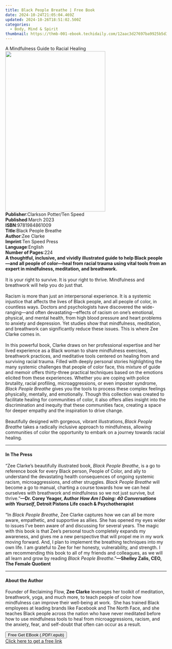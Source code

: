 ```yaml
---
title: Black People Breathe | Free Book
date: 2024-10-24T21:05:04.469Z
updated: 2024-10-26T18:51:02.500Z
categories:
  - Body, Mind & Spirit
thumbnail: https://thmb-001-ebook.techidaily.com/12aac3d27697ba9925b5d3c8422807c9d663d4780c84ea85ae99a3c379096444.jpg
---
```

<main id="book-container">
  <div class="flex flex-col">
    <div class="book-brief flex-1 py-6 px-4 sm:p-6 md:py-10 md:px-8">
      <!-- brief-->
      <div class="book-brief-main">A Mindfulness Guide to Racial Healing</div>
    </div>
    <div
      class="book-meta-info flex-1 grid gap-4 col-start-1 col-end-3 row-start-1 sm:mb-6 sm:grid-cols-4 lg:gap-6 lg:col-start-2 lg:row-end-6 lg:row-span-6 lg:mb-0"
    >
      <div
        class="book-meta-info-left place-content-center mt-4 p-4 text-sm leading-6 col-start-2 col-span-2 dark:text-slate-400"
      >
        <img
          class="w-full h-500 object-cover rounded-lg sm:h-255 sm:col-span-2 lg:col-span-full"
          src="https://img-001-ebook.techidaily.com/848645e1fd2f02b5739cdb0f5f727ee6dba43f076c34d4d39db6b7d0e124118b.jpg"
          alt=""
          width="312"
          height="500"
        />
      </div>
      <div
        class="book-meta-info-right mt-2 col-start-1 row-start-2 col-span-3 self-center"
      >
        <!-- meta data  -->
        <div class="flex flex-col px-4 md:px-8">
          <div class="flex-1">
            <strong>Publisher</strong>:<span class="px-2"
              >Clarkson Potter/Ten Speed</span
            >
          </div>
          <div class="flex-1">
            <strong>Published</strong>:<span class="px-2">March 2023</span>
          </div>
          <div class="flex-1">
            <strong>ISBN</strong>:<span class="px-2">9781984861009</span>
          </div>
          <div class="flex-1">
            <strong>Title</strong>:<span class="px-2"
              >Black People Breathe</span
            >
          </div>
          <div class="flex-1">
            <strong>Author</strong>:<span class="px-2">Zee Clarke</span>
          </div>
          <div class="flex-1">
            <strong>Imprint</strong>:<span class="px-2">Ten Speed Press</span>
          </div>
          <div class="flex-1">
            <strong>Language</strong>:<span class="px-2">English</span>
          </div>
          <div class="flex-1">
            <strong>Number of Pages</strong>:<span class="px-2">224</span>
          </div>
        </div>
      </div>
    </div>
    <div class="book-description flex-1 py-6 px-4 sm:p-6 md:py-10 md:px-8">
      <div class="book-description-main">
        <div accordion-content="" id="description">
          <b
            >A thoughtful, inclusive, and vividly illustrated guide to help
            Black people—and all people of color—heal from racial trauma using
            vital tools from an expert in mindfulness, meditation, and
            breathwork.</b
          ><br />&nbsp;<br />It is&nbsp;your right to survive. It is&nbsp;your
          right to thrive. Mindfulness and breathwork will help you do just
          that.<br />&nbsp;<br />Racism is more than just an interpersonal
          experience. It is a systemic injustice that affects the lives of Black
          people, and all people of color, in countless ways. Doctors and
          psychologists have discovered the wide-ranging—and often
          devastating—effects of racism on one’s emotional, physical, and mental
          health, from high blood pressure and heart problems to anxiety and
          depression. Yet&nbsp;studies show that mindfulness, meditation, and
          breathwork can significantly reduce these issues. This is where Zee
          Clarke comes in.<br />&nbsp;<br />In this powerful book, Clarke draws
          on her professional expertise and her lived experience as a Black
          woman to share mindfulness exercises, breathwork practices, and
          meditative tools centered on healing from and surviving racial trauma.
          Filled with deeply personal stories highlighting the many systemic
          challenges that people of color face, this mixture of guide and memoir
          offers&nbsp;thirty-three&nbsp;practical techniques based on the
          emotions elicited from these experiences. Whether you are coping with
          police brutality, racial profiling, microaggressions, or even imposter
          syndrome, <i>Black People Breathe</i> gives you the tools to process
          these complex feelings physically, mentally, and emotionally. Though
          this collection was created to facilitate healing for communities of
          color, it also offers allies insight into the discrimination and
          inequity that these communities face, creating a space for deeper
          empathy and the inspiration to drive change.<br />&nbsp;<br />Beautifully
          designed with gorgeous, vibrant illustrations, <i
            >Black People Breathe</i
          >
          takes a radically inclusive approach to mindfulness, allowing
          communities of color the opportunity to embark on a journey towards
          racial healing.
        </div>
        <div class="accordion-fader"></div>
      </div>
    </div>
    <div class="book-excerpts flex-1 py-6 px-4 sm:p-6 md:py-10 md:px-8">
      <!-- excerpts-->
      <div class="book-excerpts-main">
        <hr />
        <h4 class="placeholder placeholder-heading">
          <span>In The Press</span>
        </h4>
        <p>
          “Zee Clarke’s beautifully illustrated book,
          <i>Black People Breathe</i>, is a go to reference book for every Black
          person, People of Color, and ally to understand the devastating health
          consequences of ongoing systemic racism, microaggressions, and other
          struggles<i>. Black People Breathe</i> will become a go to manual,
          charting a course towards how we can heal ourselves with breathwork
          and mindfulness so we not just survive, but thrive.”<b
            >—Dr. Corey Yeager, Author
            <i>How Am I Doing: 40 Conversations with Yourself</i>, Detroit
            Pistons&nbsp;Life coach &amp; Psychotherapist<br /></b
          ><br />“In <i>Black People Breathe</i>, Zee Clarke captures how we can
          all be more aware, empathetic, and supportive as allies. She has
          opened my eyes wider to issues I’ve been aware of and discussing for
          several years. The magic with this book is that Zee’s personal touch
          completely expands my awareness, and gives me a new perspective that
          will propel me in my work moving forward. And, I plan to implement the
          breathing techniques into my own life. I am grateful to Zee for her
          honesty, vulnerability, and strength. I am recommending this book to
          all of my friends and colleagues, as we will all learn and grow by
          reading <i>Black People Breathe</i>.”<b
            >—Shelley Zalis, CEO, The Female Quotient</b
          >
        </p>
      </div>
    </div>
    <div class="book-about-author flex-1 py-6 px-4 sm:p-6 md:py-10 md:px-8">
      <!-- about author-->
      <div class="book-main-author-main">
        <hr />
        <h4 class="placeholder placeholder-heading">
          <span>About the Author</span>
        </h4>
        <p>
          Founder of Reclaiming Flow, <b>Zee Clarke</b> leverages her toolkit of
          meditation, breathwork, yoga, and much more, to teach people of color
          how mindfulness can improve their well-being at work.&nbsp; She has
          trained Black employees at leading brands like Facebook and The North
          Face, and she teaches Black people across the nation who have never
          meditated before how to use mindfulness tools to heal from
          microaggressions, racism, and the anxiety, fear, and self-doubt that
          often can occur as a result.
        </p>
      </div>
    </div>
    <div class="book-free-get flex-1 py-6 px-4 sm:p-6 md:py-10 md:px-8">
      <button
        id="btn-free-get"
        class="bg-blue-500 hover:bg-blue-700 text-white font-bold py-2 px-4 rounded"
      >
        Free Get EBook (.PDF/.epub)
      </button>
      <div id="countdown-display" class="px-2 text-lg mt-2"></div>
      <a
        id="free-link"
        class="hidden bg-blue-500 hover:bg-blue-700 text-white font-bold py-2 px-4 rounded"
        href="https://www.ebooks.com/en-us/book/210552549/black-people-breathe/zee-clarke/"
        target="_blank"
        >Click here to get a free link</a
      >
    </div>
    <script>
      let countdownTime = 0;
      let countdownInterval = null;
      document
        .getElementById('btn-free-get')
        .addEventListener('click', startCountdown);
      function startCountdown() {
        countdownTime = new Date().getTime() + 60000 * 3;
        countdownInterval = setInterval(updateCountdown, 1000);
        document.getElementById('btn-free-get').disabled = true;
        document
          .getElementById('btn-free-get')
          .classList.add('bg-gray-500', 'cursor-not-allowed');
      }
      function updateCountdown() {
        let currentTime = new Date().getTime();
        let timeLeft = countdownTime - currentTime;
        let secondsLeft = Math.floor(timeLeft / 1000);
        document.getElementById('countdown-display').innerHTML =
          `Remaining time: ${secondsLeft} seconds.`;
        if (secondsLeft <= 0) {
          clearInterval(countdownInterval);
          document.getElementById('btn-free-get').classList.add('hidden');
          document.getElementById('free-link').classList.remove('hidden');
          document.getElementById('countdown-display').innerHTML = '';
        }
      }
    </script>
  </div>
</main>

<ins class="adsbygoogle"
      style="display:block"
      data-ad-client="ca-pub-7571918770474297"
      data-ad-slot="8358498916"
      data-ad-format="auto"
      data-full-width-responsive="true"></ins>
    